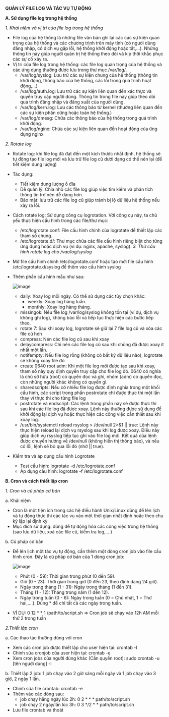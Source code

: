 **QUẢN LÝ FILE LOG VÀ TÁC VỤ TỰ ĐỘNG**

**A. Sử dụng file log trong hệ thống**

*1. Khái niệm và vị trí của file log trong hệ thống*
- File log của hệ thống là những file văn bản ghi lại các các sự kiện quan trọng của hệ thống và các chương trình trên máy tính (có người dùng đăng nhập, có dịch vụ gặp lỗi, hệ thống khởi động hoặc tắt,...). Những thông tin này giúp người quản trị hệ thống theo dõi và kịp thời khắc phục các sự cố xảy ra.
- Vị trí của file log trong hệ thống: các file log quan trọng của hệ thống và các ứng dụng thường được lưu trong thư mục /var/log/.
  - /var/log/syslog: Lưu trữ các sự kiện chung của hệ thống (thông tin khởi động, thông báo của hệ thống, các lỗi trong quá trình hoạt động,...)
  - /var/log/auth.log: Lưu trữ các sự kiện liên quan đến xác thực và quyền truy cập người dùng. Thông tin trong file này giúp theo dõi quá trình đăng nhập và đăng xuất của người dùng.
  - /var/log/kern.log: Lưu các thông báo từ kernel (thường liên quan đến các sự kiện phần cứng hoặc toàn hệ thống.)
  - /var/log/dmesg: Chứa các thông báo của hệ thống trong quá trình khởi động. 
  - /var/log/nginx: Chứa các sự kiện liên quan đến hoạt động của ứng dụng nginx

*2. Rotate log*
- Rotate log: khi file log đã đạt đến một kích thước nhất định, hệ thống sẽ tự động tạo file log mới và lưu trữ file log cũ dưới dạng có thể nén lại (để tiết kiệm dung lượng) 
- Tác dụng:
  - Tiết kiệm dung lượng ổ đĩa
  - Dễ quản lý: Chia nhỏ các file log giúp việc tìm kiếm và phân tích thông tin trở nên dễ dàng hơn.
  - Bảo mật: lưu trữ các file log cũ giúp tránh bị lộ dữ liệu hệ thống nếu xảy ra lỗi.
- Cách rotate log: Sử dụng công cụ logrotation. Với công cụ này, ta chủ yếu thực hiện cấu hình trong các file/thư mục:
  - /etc/logrotate.conf: File cấu hình chính của logrotate để thiết lập các tham số chung.
  - /etc/logrotate.d/: Thư mục chứa các file cấu hình riêng biệt cho từng ứng dụng hoặc dịch vụ (ví dụ: nginx, apache, syslog). 
*3. Thử cấu hình rotate log cho /var/log/syslog*
- Mở file cấu hình chính /etc/logrotate.conf hoặc tạo mới file cấu hình /etc/logrotate.d/syslog để thêm vào cấu hình syslog
- Thêm phần cấu hình mẫu như sau:

  ![image](https://github.com/user-attachments/assets/d73e2ec2-c517-4ad1-b3cc-b4af92cbe5bc)
  - daily: Xoay log mỗi ngày. Có thể sử dụng các tùy chọn khác:
      - weekly: Xoay log hàng tuần.
      - monthly: Xoay log hàng tháng.
  - missingok: Nếu file log /var/log/syslog không tồn tại (ví dụ, dịch vụ không ghi log), không báo lỗi và tiếp tục thực hiện các bước tiếp theo.
  - rotate 7: Sau khi xoay log, logrotate sẽ giữ lại 7 file log cũ và xóa các file cũ hơn
  - compress: Nén các file log cũ sau khi xoay
  - delaycompress: Chỉ nén các file log cũ sau khi chúng đã được xoay ít nhất một lần.
  - notifempty: Nếu file log rỗng (không có bất kỳ dữ liệu nào), logrotate sẽ không xoay file đó
  - create 0640 root adm: Khi một file log mới được tạo sau khi xoay, tham số này quy định quyền truy cập cho file log đó. 0640 có nghĩa là chủ sở hữu (root) có quyền đọc và ghi, nhóm (adm) có quyền đọc, còn những người khác không có quyền gì.
  - sharedscripts: Nếu có nhiều file log được định nghĩa trong một khối cấu hình, các script trong phần postrotate chỉ được thực thi một lần thay vì thực thi cho từng file log
  - postrotate và endscript: Các lệnh trong phần này sẽ được thực thi sau khi các file log đã được xoay. Lệnh này thường được sử dụng để khởi động lại dịch vụ hoặc thực hiện các công việc cần thiết sau khi xoay log.
  - /usr/bin/systemctl reload rsyslog > /dev/null 2>&1 || true: Lệnh này thực hiện reload lại dịch vụ rsyslog sau khi log được xoay. Điều này giúp dịch vụ rsyslog tiếp tục ghi vào file log mới. Kết quả của lệnh được chuyển hướng về /dev/null (không hiển thị thông báo), và nếu có lỗi, lệnh sẽ bỏ qua lỗi đó (nhờ || true).
- Kiểm tra và áp dụng cấu hình Logrotate
  - Test cấu hình: logrotate -d /etc/logrotate.conf
  - Áp dụng cấu hình: logrotate -f /etc/logrotate.conf

**B. Cron và cách thiết lập cron**

*1. Cron và cú pháp cơ bản*

a. Khái niệm
- Cron là một tiện ích trong các hệ điều hành Unix/Linux dùng để lên lịch và tự động thực thi các tác vụ vào một thời gian nhất định hoặc theo chu kỳ lặp lại định kỳ
- Mục đích sử dụng: dùng để tự động hóa các công việc trong hệ thống (sao lưu dữ liệu, xoá các file cũ, kiểm tra log,....)

b. Cú pháp cơ bản
- Để lên lịch một tác vụ tự động, cần thêm một dòng cron job vào file cấu hình cron. Đây là cú pháp cơ bản của 1 dòng cron job:
  
  ![image](https://github.com/user-attachments/assets/ddd7f9d6-6097-4e06-98e2-7bd36abcfb2f)
  - Phút (0 - 59): Thời gian trong phút (0 đến 59).
  - Giờ (0 - 23): Thời gian trong giờ (0 đến 23, theo định dạng 24 giờ).
  - Ngày trong tháng (1 - 31): Ngày trong tháng (1 đến 31).
  - Tháng (1 - 12): Tháng trong năm (1 đến 12).
  - Ngày trong tuần (0 - 6): Ngày trong tuần (0 = Chủ nhật, 1 = Thứ hai,....). Dùng * để chỉ tất cả các ngày trong tuần.
- VÍ DỤ: 0 12 * * 1 /path/to/script.sh => Cron job sẽ chạy vào 12h AM mỗi thứ 2 trong tuần

*2.Thiết lập cron*

a. Các thao tác thường dùng với cron
- Xem các cron job được thiết lập cho user hiện tại: crontab -l
- Chỉnh sửa cronjob của user hiện tại: crontab -e
- Xem cron jobs của người dùng khác (Cần quyền root): sudo crontab -u [tên người dung] -l

b. Thiết lập 2 job: 1 job chạy vào 2 giờ sáng mỗi ngày và 1 job chạy vào 3 giờ, 2 ngày 1 lần.
- Chỉnh sửa file crontab: crontab -e
- Thêm vào các dòng sau:
  - job chạy hằng ngày lúc 2h: 0 2 * * * path/to/script.sh
  - job chạy 2 ngày/lần lúc 3h: 0 3 */2 * * path/to/script.sh
- Lưu file crontab và thoát
